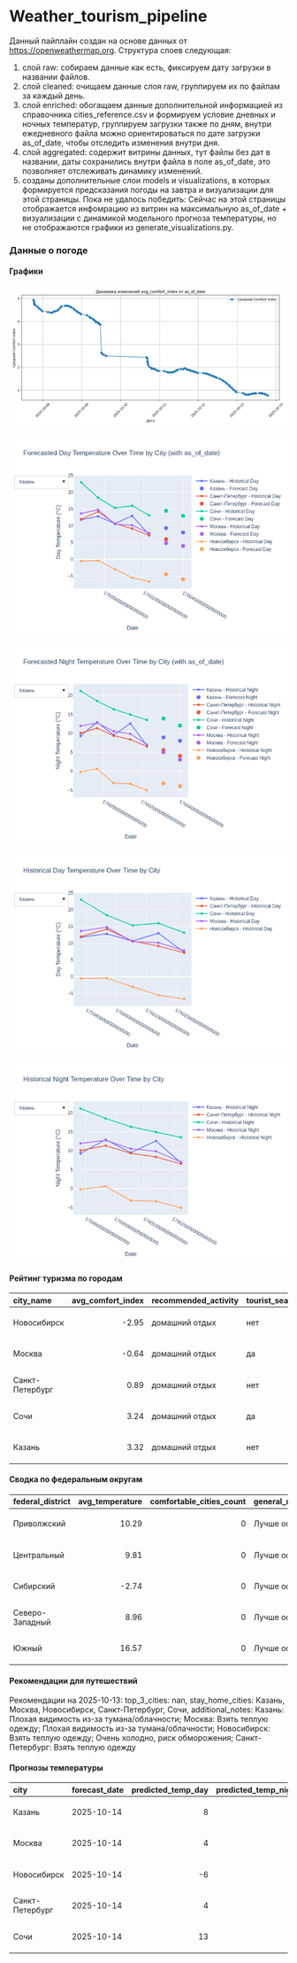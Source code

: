 # Weather_tourism_pipeline
Данный пайплайн создан на основе данных от https://openweathermap.org.
Структура слоев следующая:
  1) слой raw: 
  собираем данные как есть, фиксируем дату загрузки в названии файлов.
  2) слой cleaned:
  очищаем данные слоя raw, группируем их по файлам за каждый день.
  3) слой enriched:
  обогащаем данные дополнительной информацией из справочника cities_reference.csv и формируем условие дневных и ночных температур,
  группируем загрузки также по дням, внутри ежедневного файла можно ориентироваться по дате загрузки as_of_date, чтобы отследить изменения внутри дня.
  4) слой aggregated:
   содержит витрины данных, тут файлы без дат в названии, даты сохранились внутри файла в поле as_of_date, это позволняет отслеживать динамику изменений.
  6) созданы дополнительные слои models и visualizations, в которых формируется предсказания погоды на завтра и визуализации для этой страницы.
  Пока не удалось победить: Сейчас на этой страницы отображается инфомрацию из витрин на максимальную as_of_date + визуализации с динамикой модельного прогноза температуры, 
  но не отображаются графики из generate_visualizations.py.
<!-- WEATHER DATA START -->
### Данные о погоде

#### Графики
![Comfort Index Trend](data/visualizations/comfort_index_trend.png)

![Forecasted Day Temperature](data/visualizations/forecasted_day_temperature.png)

![Forecasted Night Temperature](data/visualizations/forecasted_night_temperature.png)

![Historical Day Temperature](data/visualizations/historical_day_temperature.png)

![Historical Night Temperature](data/visualizations/historical_night_temperature.png)

#### Рейтинг туризма по городам
| city_name       |   avg_comfort_index | recommended_activity   | tourist_season_match   | tourism_season   | tour_recommendation       | as_of_date          |
|:----------------|--------------------:|:-----------------------|:-----------------------|:-----------------|:--------------------------|:--------------------|
| Новосибирск     |               -2.95 | домашний отдых         | нет                    | Июнь-Август      | домашний отдых вне сезона | 2025-10-13 18:54:00 |
| Москва          |               -0.64 | домашний отдых         | да                     | Круглогодично    | домашний отдых в сезон    | 2025-10-13 18:54:00 |
| Санкт-Петербург |                0.89 | домашний отдых         | нет                    | Май-Сентябрь     | домашний отдых вне сезона | 2025-10-13 18:54:00 |
| Сочи            |                3.24 | домашний отдых         | да                     | Май-Октябрь      | домашний отдых в сезон    | 2025-10-13 18:54:00 |
| Казань          |                3.32 | домашний отдых         | нет                    | Май-Сентябрь     | домашний отдых вне сезона | 2025-10-13 18:54:00 |

#### Сводка по федеральным округам
| federal_district   |   avg_temperature |   comfortable_cities_count | general_recommendation   | as_of_date          |
|:-------------------|------------------:|---------------------------:|:-------------------------|:--------------------|
| Приволжский        |             10.29 |                          0 | Лучше остаться дома      | 2025-10-13 18:54:00 |
| Центральный        |              9.81 |                          0 | Лучше остаться дома      | 2025-10-13 18:54:00 |
| Сибирский          |             -2.74 |                          0 | Лучше остаться дома      | 2025-10-13 18:54:00 |
| Северо-Западный    |              8.96 |                          0 | Лучше остаться дома      | 2025-10-13 18:54:00 |
| Южный              |             16.57 |                          0 | Лучше остаться дома      | 2025-10-13 18:54:00 |

#### Рекомендации для путешествий
Рекомендации на 2025-10-13: top_3_cities: nan, stay_home_cities: Казань, Москва, Новосибирск, Санкт-Петербург, Сочи, additional_notes: Казань: Плохая видимость из-за тумана/облачности; Москва: Взять теплую одежду; Плохая видимость из-за тумана/облачности; Новосибирск: Взять теплую одежду; Очень холодно, риск обморожения; Санкт-Петербург: Взять теплую одежду

#### Прогнозы температуры
| city            | forecast_date   |   predicted_temp_day |   predicted_temp_night | model_type       | as_of_date          |
|:----------------|:----------------|---------------------:|-----------------------:|:-----------------|:--------------------|
| Казань          | 2025-10-14      |                    8 |                      8 | LinearRegression | 2025-10-13 18:54:17 |
| Москва          | 2025-10-14      |                    4 |                      3 | LinearRegression | 2025-10-13 18:54:17 |
| Новосибирск     | 2025-10-14      |                   -6 |                     -4 | LinearRegression | 2025-10-13 18:54:17 |
| Санкт-Петербург | 2025-10-14      |                    4 |                      4 | LinearRegression | 2025-10-13 18:54:17 |
| Сочи            | 2025-10-14      |                   13 |                     12 | LinearRegression | 2025-10-13 18:54:17 |


<!-- WEATHER DATA END -->
